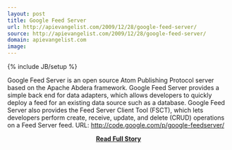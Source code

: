 ```yaml
---
layout: post
title: Google Feed Server
url: http://apievangelist.com/2009/12/28/google-feed-server/
source: http://apievangelist.com/2009/12/28/google-feed-server/
domain: apievangelist.com
image: 
---
```

{% include JB/setup %}<p>Google Feed Server is an open source Atom Publishing Protocol server based on the Apache Abdera framework. Google Feed Server provides a simple back end for data adapters, which allows developers to quickly deploy a feed for an existing data source such as a database.
Google Feed Server also provides the Feed Server Client Tool (FSCT), which lets developers perform create, receive, update, and delete (CRUD) operations on a Feed Server feed.
URL: http://code.google.com/p/google-feedserver/</p>
<center><p><a href="http://apievangelist.com/2009/12/28/google-feed-server/" style='padding:25px; font-sze:18px; font-weight: bold;'>Read Full Story</a></p></center>
